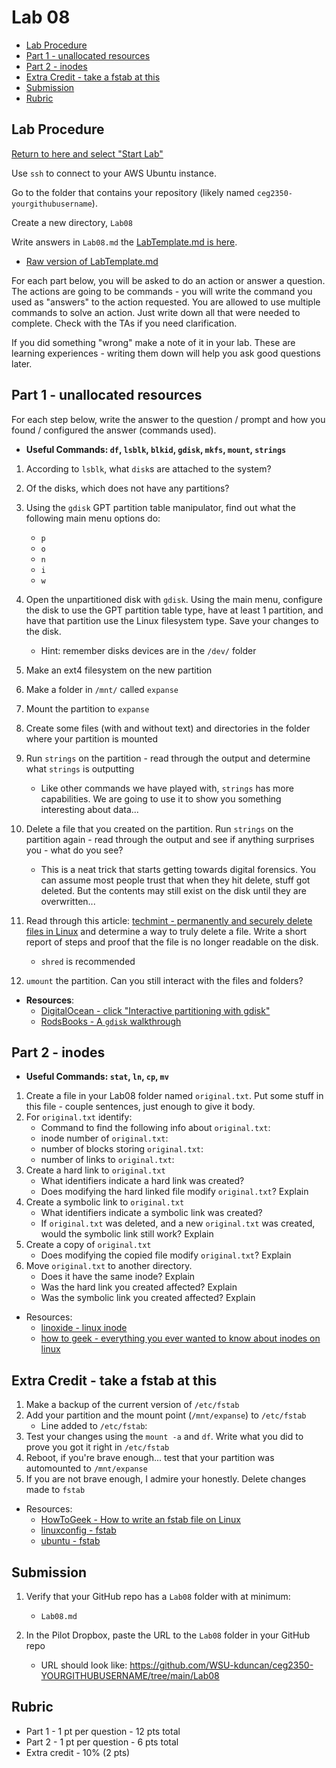 # Lab 08

- [Lab Procedure](#Lab-Procedure)
- [Part 1 - unallocated resources](#Part-1---unallocated-resources)
- [Part 2 - inodes](#Part-2---inodes)
- [Extra Credit - take a fstab at this](#Extra-Credit---take-a-fstab-at-this)
- [Submission](#Submission)
- [Rubric](#Rubric)

## Lab Procedure

[Return to here and select "Start Lab"](https://awsacademy.instructure.com/courses/55805/modules/items/4889699)

Use `ssh` to connect to your AWS Ubuntu instance.

Go to the folder that contains your repository (likely named `ceg2350-yourgithubusername`).

Create a new directory, `Lab08`

Write answers in `Lab08.md` the [LabTemplate.md is here](LabTemplate.md).

- [Raw version of LabTemplate.md](https://raw.githubusercontent.com/pattonsgirl/CEG2350/main/Labs/Lab08/LabTemplate.md)

For each part below, you will be asked to do an action or answer a question. The actions are going to be commands - you will write the command you used as "answers" to the action requested. You are allowed to use multiple commands to solve an action. Just write down all that were needed to complete. Check with the TAs if you need clarification.

If you did something "wrong" make a note of it in your lab. These are learning experiences - writing them down will help you ask good questions later.

## Part 1 - unallocated resources

For each step below, write the answer to the question / prompt and how you found / configured the answer (commands used).

- **Useful Commands: `df`, `lsblk`, `blkid`, `gdisk`, `mkfs`, `mount`, `strings`**

1. According to `lsblk`, what `disk`s are attached to the system?
2. Of the disks, which does not have any partitions?
3. Using the `gdisk` GPT partition table manipulator, find out what the following main menu options do:
   - `p`
   - `o`
   - `n`
   - `i`
   - `w`
4. Open the unpartitioned disk with `gdisk`. Using the main menu, configure the disk to use the GPT partition table type, have at least 1 partition, and have that partition use the Linux filesystem type. Save your changes to the disk.
   - Hint: remember disks devices are in the `/dev/` folder
5. Make an ext4 filesystem on the new partition
6. Make a folder in `/mnt/` called `expanse`
7. Mount the partition to `expanse`
8. Create some files (with and without text) and directories in the folder where your partition is mounted
9. Run `strings` on the partition - read through the output and determine what `strings` is outputting

   - Like other commands we have played with, `strings` has more capabilities. We are going to use it to show you something interesting about data...

10. Delete a file that you created on the partition. Run `strings` on the partition again - read through the output and see if anything surprises you - what do you see?

    - This is a neat trick that starts getting towards digital forensics. You can assume most people trust that when they hit delete, stuff got deleted. But the contents may still exist on the disk until they are overwritten...

11. Read through this article: [techmint - permanently and securely delete files in Linux](https://www.tecmint.com/permanently-and-securely-delete-files-directories-linux/) and determine a way to truly delete a file. Write a short report of steps and proof that the file is no longer readable on the disk.

    - `shred` is recommended

12. `umount` the partition. Can you still interact with the files and folders?

- **Resources**:
   - [DigitalOcean - click "Interactive partitioning with gdisk"](https://docs.digitalocean.com/products/volumes/how-to/partition/)
   - [RodsBooks - A `gdisk` walkthrough](https://www.rodsbooks.com/gdisk/walkthrough.html)

## Part 2 - inodes

- **Useful Commands: `stat`, `ln`, `cp`, `mv`**

1. Create a file in your Lab08 folder named `original.txt`. Put some stuff in this file - couple sentences, just enough to give it body.
2. For `original.txt` identify:
   - Command to find the following info about `original.txt`:
   - inode number of `original.txt`:
   - number of blocks storing `original.txt`:
   - number of links to `original.txt`:
3. Create a hard link to `original.txt`
   - What identifiers indicate a hard link was created?
   - Does modifying the hard linked file modify `original.txt`? Explain
4. Create a symbolic link to `original.txt`
   - What identifiers indicate a symbolic link was created?
   - If `original.txt` was deleted, and a new `original.txt` was created, would the symbolic link still work? Explain
5. Create a copy of `original.txt`
   - Does modifying the copied file modify `original.txt`? Explain
6. Move `original.txt` to another directory.
   - Does it have the same inode? Explain
   - Was the hard link you created affected? Explain
   - Was the symbolic link you created affected? Explain

- Resources:
  - [linoxide - linux inode](https://linoxide.com/linux-inode/)
  - [how to geek - everything you ever wanted to know about inodes on linux](https://www.howtogeek.com/465350/everything-you-ever-wanted-to-know-about-inodes-on-linux/)

## Extra Credit - take a fstab at this

1. Make a backup of the current version of `/etc/fstab`
2. Add your partition and the mount point (`/mnt/expanse`) to `/etc/fstab`
   - Line added to `/etc/fstab`:
3. Test your changes using the `mount -a` and `df`. Write what you did to prove you got it right in `/etc/fstab`
4. Reboot, if you're brave enough... test that your partition was automounted to `/mnt/expanse`
5. If you are not brave enough, I admire your honestly. Delete changes made to `fstab`

- Resources:
  - [HowToGeek - How to write an fstab file on Linux](https://www.howtogeek.com/444814/how-to-write-an-fstab-file-on-linux/)
  - [linuxconfig - fstab](https://linuxconfig.org/how-fstab-works-introduction-to-the-etc-fstab-file-on-linux)
  - [ubuntu - fstab](https://help.ubuntu.com/community/Fstab)

## Submission

1. Verify that your GitHub repo has a `Lab08` folder with at minimum:

   - `Lab08.md`

2. In the Pilot Dropbox, paste the URL to the `Lab08` folder in your GitHub repo
   - URL should look like: https://github.com/WSU-kduncan/ceg2350-YOURGITHUBUSERNAME/tree/main/Lab08

## Rubric

- Part 1 - 1 pt per question - 12 pts total
- Part 2 - 1 pt per question - 6 pts total
- Extra credit - 10% (2 pts)
